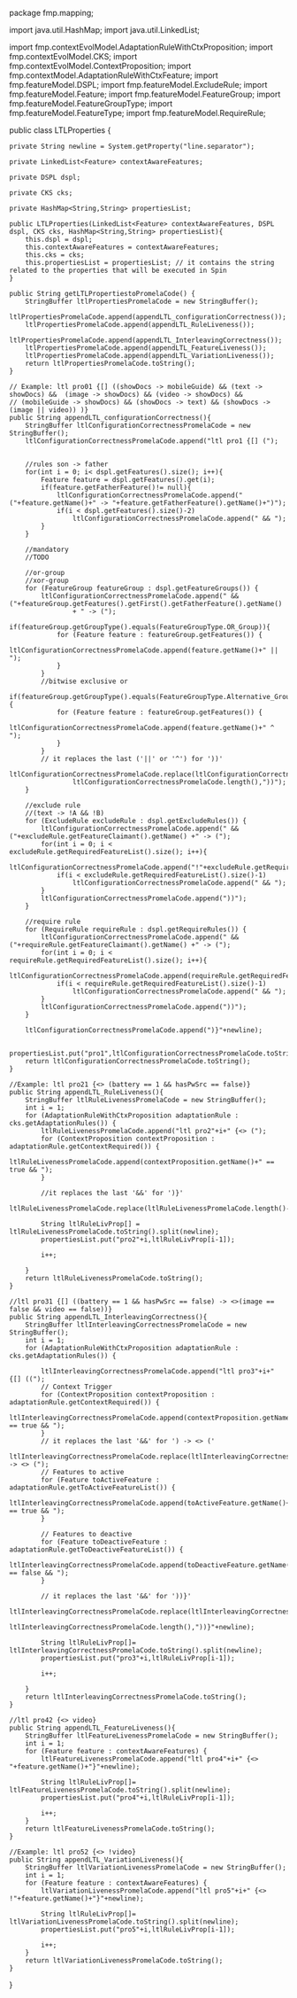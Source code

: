 package fmp.mapping;

import java.util.HashMap;
import java.util.LinkedList;

import fmp.contextEvolModel.AdaptationRuleWithCtxProposition;
import fmp.contextEvolModel.CKS;
import fmp.contextEvolModel.ContextProposition;
import fmp.contextModel.AdaptationRuleWithCtxFeature;
import fmp.featureModel.DSPL;
import fmp.featureModel.ExcludeRule;
import fmp.featureModel.Feature;
import fmp.featureModel.FeatureGroup;
import fmp.featureModel.FeatureGroupType;
import fmp.featureModel.FeatureType;
import fmp.featureModel.RequireRule;

public class LTLProperties {

	private String newline = System.getProperty("line.separator");
	
	private LinkedList<Feature> contextAwareFeatures;
	
	private DSPL dspl;
	
	private CKS cks;
	
	private HashMap<String,String> propertiesList; 
	
	public LTLProperties(LinkedList<Feature> contextAwareFeatures, DSPL dspl, CKS cks, HashMap<String,String> propertiesList){
		this.dspl = dspl;
		this.contextAwareFeatures = contextAwareFeatures;
		this.cks = cks;
		this.propertiesList = propertiesList; // it contains the string related to the properties that will be executed in Spin
	}
	
	public String getLTLPropertiestoPromelaCode() {
		StringBuffer ltlPropertiesPromelaCode = new StringBuffer();
		ltlPropertiesPromelaCode.append(appendLTL_configurationCorrectness());
		ltlPropertiesPromelaCode.append(appendLTL_RuleLiveness());
		ltlPropertiesPromelaCode.append(appendLTL_InterleavingCorrectness());
		ltlPropertiesPromelaCode.append(appendLTL_FeatureLiveness());
		ltlPropertiesPromelaCode.append(appendLTL_VariationLiveness());
		return ltlPropertiesPromelaCode.toString();
	}
	
	// Example: ltl pro01 {[] ((showDocs -> mobileGuide) && (text -> showDocs) &&  (image -> showDocs) && (video -> showDocs) && 
	// (mobileGuide -> showDocs) && (showDocs -> text) && (showDocs -> (image || video)) )}
	public String appendLTL_configurationCorrectness(){
		StringBuffer ltlConfigurationCorrectnessPromelaCode = new StringBuffer();
		ltlConfigurationCorrectnessPromelaCode.append("ltl pro1 {[] (");
		
		
		//rules son -> father
		for(int i = 0; i< dspl.getFeatures().size(); i++){
			Feature feature = dspl.getFeatures().get(i);
			if(feature.getFatherFeature()!= null){
				ltlConfigurationCorrectnessPromelaCode.append("("+feature.getName()+" -> "+feature.getFatherFeature().getName()+")");
				if(i < dspl.getFeatures().size()-2)
					ltlConfigurationCorrectnessPromelaCode.append(" && ");
			}
		}
		
		//mandatory
		//TODO		
		
		//or-group
		//xor-group
		for (FeatureGroup featureGroup : dspl.getFeatureGroups()) {
			ltlConfigurationCorrectnessPromelaCode.append(" && ("+featureGroup.getFeatures().getFirst().getFatherFeature().getName()
					+ " -> (");
			if(featureGroup.getGroupType().equals(FeatureGroupType.OR_Group)){
				for (Feature feature : featureGroup.getFeatures()) {
					ltlConfigurationCorrectnessPromelaCode.append(feature.getName()+" || ");
				}				
			}
			//bitwise exclusive or
			if(featureGroup.getGroupType().equals(FeatureGroupType.Alternative_Group)){
				for (Feature feature : featureGroup.getFeatures()) {
					ltlConfigurationCorrectnessPromelaCode.append(feature.getName()+" ^ ");
				}
			}
			// it replaces the last ('||' or '^') for '))'
			ltlConfigurationCorrectnessPromelaCode.replace(ltlConfigurationCorrectnessPromelaCode.length()-3,
					ltlConfigurationCorrectnessPromelaCode.length(),"))");
		}
		
		//exclude rule
		//(text -> !A && !B)
		for (ExcludeRule excludeRule : dspl.getExcludeRules()) {
			ltlConfigurationCorrectnessPromelaCode.append(" && ("+excludeRule.getFeatureClaimant().getName() +" -> (");
			for(int i = 0; i < excludeRule.getRequiredFeatureList().size(); i++){
				ltlConfigurationCorrectnessPromelaCode.append("!"+excludeRule.getRequiredFeatureList().get(i).getName());
				if(i < excludeRule.getRequiredFeatureList().size()-1)
					ltlConfigurationCorrectnessPromelaCode.append(" && ");
			}		
			ltlConfigurationCorrectnessPromelaCode.append("))");
		}
		
		//require rule
		for (RequireRule requireRule : dspl.getRequireRules()) {
			ltlConfigurationCorrectnessPromelaCode.append(" && ("+requireRule.getFeatureClaimant().getName() +" -> (");
			for(int i = 0; i < requireRule.getRequiredFeatureList().size(); i++){
				ltlConfigurationCorrectnessPromelaCode.append(requireRule.getRequiredFeatureList().get(i).getName());
				if(i < requireRule.getRequiredFeatureList().size()-1)
					ltlConfigurationCorrectnessPromelaCode.append(" && ");
			}		
			ltlConfigurationCorrectnessPromelaCode.append("))");
		}
	
		ltlConfigurationCorrectnessPromelaCode.append(")}"+newline);
		
		propertiesList.put("pro1",ltlConfigurationCorrectnessPromelaCode.toString());
		return ltlConfigurationCorrectnessPromelaCode.toString();
	}
	
	//Example: ltl pro21 {<> (battery == 1 && hasPwSrc == false)}
	public String appendLTL_RuleLiveness(){
		StringBuffer ltlRuleLivenessPromelaCode = new StringBuffer();
		int i = 1;
		for (AdaptationRuleWithCtxProposition adaptationRule : cks.getAdaptationRules()) {
			ltlRuleLivenessPromelaCode.append("ltl pro2"+i+" {<> (");
			for (ContextProposition contextProposition : adaptationRule.getContextRequired()) {
				ltlRuleLivenessPromelaCode.append(contextProposition.getName()+" == true && ");
			}
			
			//it replaces the last '&&' for ')}'
			ltlRuleLivenessPromelaCode.replace(ltlRuleLivenessPromelaCode.length()-3,ltlRuleLivenessPromelaCode.length(),")}"+newline);
			
			String ltlRuleLivProp[] = ltlRuleLivenessPromelaCode.toString().split(newline); 
			propertiesList.put("pro2"+i,ltlRuleLivProp[i-1]);
			
			i++;
			
		}
		return ltlRuleLivenessPromelaCode.toString();
	}
	
	//ltl pro31 {[] ((battery == 1 && hasPwSrc == false) -> <>(image == false && video == false))}
	public String appendLTL_InterleavingCorrectness(){
		StringBuffer ltlInterleavingCorrectnessPromelaCode = new StringBuffer();
		int i = 1;
		for (AdaptationRuleWithCtxProposition adaptationRule : cks.getAdaptationRules()) {
			
			ltlInterleavingCorrectnessPromelaCode.append("ltl pro3"+i+" {[] ((");
			// Context Trigger
			for (ContextProposition contextProposition : adaptationRule.getContextRequired()) {
				ltlInterleavingCorrectnessPromelaCode.append(contextProposition.getName()+" == true && ");
			}
			// it replaces the last '&&' for ') -> <> ('
			ltlInterleavingCorrectnessPromelaCode.replace(ltlInterleavingCorrectnessPromelaCode.length()-3,ltlInterleavingCorrectnessPromelaCode.length(),") -> <> (");
			// Features to active
			for (Feature toActiveFeature : adaptationRule.getToActiveFeatureList()) {
				ltlInterleavingCorrectnessPromelaCode.append(toActiveFeature.getName()+" == true && ");
			}
			
			// Features to deactive
			for (Feature toDeactiveFeature : adaptationRule.getToDeactiveFeatureList()) {
				ltlInterleavingCorrectnessPromelaCode.append(toDeactiveFeature.getName()+" == false && ");
			}		
			
			// it replaces the last '&&' for '))}'
			ltlInterleavingCorrectnessPromelaCode.replace(ltlInterleavingCorrectnessPromelaCode.length()-4,
					ltlInterleavingCorrectnessPromelaCode.length(),"))}"+newline);
			
			String ltlRuleLivProp[]= ltlInterleavingCorrectnessPromelaCode.toString().split(newline); 
			propertiesList.put("pro3"+i,ltlRuleLivProp[i-1]);
			
			i++;
			
		}
		return ltlInterleavingCorrectnessPromelaCode.toString();
	}
	
	//ltl pro42 {<> video}
	public String appendLTL_FeatureLiveness(){
		StringBuffer ltlFeatureLivenessPromelaCode = new StringBuffer();
		int i = 1;
		for (Feature feature : contextAwareFeatures) {
			ltlFeatureLivenessPromelaCode.append("ltl pro4"+i+" {<> "+feature.getName()+"}"+newline);
			
			String ltlRuleLivProp[]= ltlFeatureLivenessPromelaCode.toString().split(newline); 
			propertiesList.put("pro4"+i,ltlRuleLivProp[i-1]);
			
			i++;
		}
		return ltlFeatureLivenessPromelaCode.toString();
	}
	
	//Example: ltl pro52 {<> !video}
	public String appendLTL_VariationLiveness(){
		StringBuffer ltlVariationLivenessPromelaCode = new StringBuffer();
		int i = 1;
		for (Feature feature : contextAwareFeatures) {
			ltlVariationLivenessPromelaCode.append("ltl pro5"+i+" {<> !"+feature.getName()+"}"+newline);
			
			String ltlRuleLivProp[]= ltlVariationLivenessPromelaCode.toString().split(newline); 
			propertiesList.put("pro5"+i,ltlRuleLivProp[i-1]);
			
			i++;
		}
		return ltlVariationLivenessPromelaCode.toString();
	}
	
}
